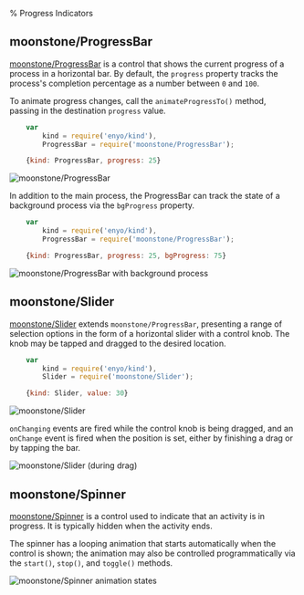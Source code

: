 % Progress Indicators

## moonstone/ProgressBar

[moonstone/ProgressBar]($api/#/kind/moonstone/ProgressBar/ProgressBar) is a
control that shows the current progress of a process in a horizontal bar.  By
default, the `progress` property tracks the process's completion percentage as a
number between `0` and `100`.

To animate progress changes, call the `animateProgressTo()` method, passing in
the destination `progress` value.

```javascript
    var
        kind = require('enyo/kind'),
        ProgressBar = require('moonstone/ProgressBar');

    {kind: ProgressBar, progress: 25}
```

![_moonstone/ProgressBar_](../../assets/progress-bar-1.png)

In addition to the main process, the ProgressBar can track the state of a
background process via the `bgProgress` property.

```javascript
    var
        kind = require('enyo/kind'),
        ProgressBar = require('moonstone/ProgressBar');

    {kind: ProgressBar, progress: 25, bgProgress: 75}
```

![_moonstone/ProgressBar with background process_](../../assets/progress-bar-2.png)

## moonstone/Slider

[moonstone/Slider]($api/#/kind/moonstone/Slider/Slider) extends
`moonstone/ProgressBar`, presenting a range of selection options in the form of
a horizontal slider with a control knob.  The knob may be tapped and dragged to
the desired location.

```javascript
    var
        kind = require('enyo/kind'),
        Slider = require('moonstone/Slider');

    {kind: Slider, value: 30}
```

![_moonstone/Slider_](../../assets/slider.png)

`onChanging` events are fired while the control knob is being dragged, and an
`onChange` event is fired when the position is set, either by finishing a drag
or by tapping the bar.

![_moonstone/Slider (during drag)_](../../assets/slider-active.png)

## moonstone/Spinner

[moonstone/Spinner]($api/#/kind/moonstone/Spinner/Spinner) is a control used to
indicate that an activity is in progress.  It is typically hidden when the
activity ends.

The spinner has a looping animation that starts automatically when the control
is shown; the animation may also be controlled programmatically via the
`start()`, `stop()`, and `toggle()` methods.

![_moonstone/Spinner animation states_](../../assets/spinner.png)
